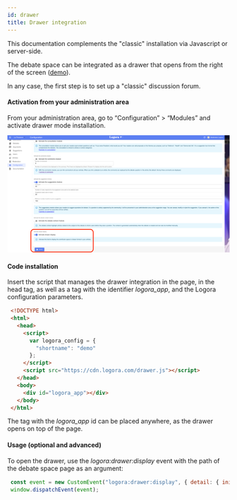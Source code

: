 ```yaml
---
id: drawer
title: Drawer integration
---
```


This documentation complements the "classic" installation via Javascript or server-side. 

The debate space can be integrated as a drawer that opens from the right of the screen ([demo](https://demo.logora.fr/drawer.html)).

In any case, the first step is to set up a "classic" discussion forum. 

#### Activation from your administration area

From your administration area, go to “Configuration” > “Modules” and activate drawer mode installation. 

![Drawer navigation](static/img/drawernavigation.png)

#### Code installation

Insert the script that manages the drawer integration in the page, in the head tag, as well as a tag with the identifier *logora_app*, and the Logora configuration parameters.

```html
 <!DOCTYPE html>
 <html>
   <head>
     <script>
       var logora_config = {
         "shortname": "demo"
       };
     </script>
     <script src="https://cdn.logora.com/drawer.js"></script>
   </head>
   <body>
     <div id="logora_app"></div>
   </body>
 </html>
```

The tag with the *logora_app* id can be placed anywhere, as the drawer opens on top of the page.

#### Usage (optional and advanced)

To open the drawer, use the *logora:drawer:display* event with the path of the debate space page as an argument:

```js
 const event = new CustomEvent("logora:drawer:display", { detail: { initialPath: "/debate/my-debate" }});
 window.dispatchEvent(event);
```
